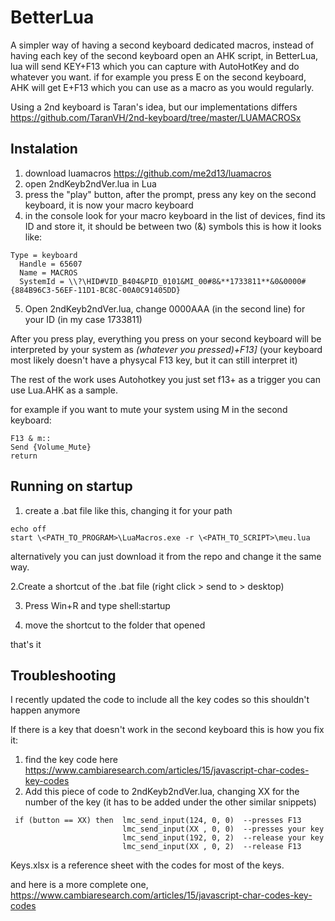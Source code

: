 # BetterLua



A simpler way of having a second keyboard dedicated macros, instead of having each key of the second keyboard open an AHK script, in BetterLua, lua will send KEY+F13 which you can capture with AutoHotKey and do whatever you want. if for example you press E on the second keyboard, AHK will get E+F13 which you can use as a macro as you would regularly.

Using a 2nd keyboard is Taran's idea, but our implementations differs https://github.com/TaranVH/2nd-keyboard/tree/master/LUAMACROSx


## Instalation

1. download luamacros https://github.com/me2d13/luamacros
2. open 2ndKeyb2ndVer.lua in Lua 
3. press the "play" button, after the prompt, press any key on the second keyboard, it is now your macro keyboard
4. in the console look for your macro keyboard in the list of devices, find its ID and store it, it should be between two (&) symbols this is how it looks like:

```
Type = keyboard
  Handle = 65607
  Name = MACROS
  SystemId = \\?\HID#VID_B404&PID_0101&MI_00#8&**1733811**&0&0000#{884B96C3-56EF-11D1-BC8C-00A0C91405DD}
```

5. Open 2ndKeyb2ndVer.lua, change 0000AAA (in the second line) for your ID (in my case 1733811)

After you press play, everything you press on your second keyboard will be interpreted by your system as *(whatever you pressed)+F13]*  (your keyboard most likely doesn't have a physycal F13 key, but it can still interpret it)

The rest of the work uses Autohotkey you just set f13+<key in the second keyboard> as a trigger you can use Lua.AHK as a sample.

for example if you want to mute your system using M in the second keyboard:
```
F13 & m::
Send {Volume_Mute}
return
```

## Running on startup

1.  create a .bat file like this, changing it for your path

```
echo off
start \<PATH_TO_PROGRAM>\LuaMacros.exe -r \<PATH_TO_SCRIPT>\meu.lua
```
alternatively you can just download it from the repo and change it the same way.

2.Create a shortcut of the .bat file (right click > send to > desktop)

3. Press Win+R and type shell:startup

4. move the shortcut to the folder that opened

that's it

## Troubleshooting

I recently updated the code to include all the key codes so this shouldn't happen anymore 

If there is a key that doesn't work in the second keyboard this is how you fix it:
1. find the key code here https://www.cambiaresearch.com/articles/15/javascript-char-codes-key-codes
2. Add this piece of code to 2ndKeyb2ndVer.lua, changing XX for the number of the key (it has to be added under the other similar snippets)

```
 if (button == XX) then  lmc_send_input(124, 0, 0)  --presses F13
                         lmc_send_input(XX , 0, 0)  --presses your key
                         lmc_send_input(192, 0, 2)  --release your key
                         lmc_send_input(XX , 0, 2)  --release F13

```

Keys.xlsx is a reference sheet with the codes for most of the keys.

and here is a more complete one, https://www.cambiaresearch.com/articles/15/javascript-char-codes-key-codes


